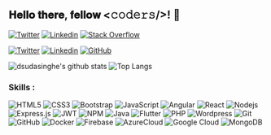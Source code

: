 
<h2> 𝐇𝐞𝐥𝐥𝐨 𝐭𝐡𝐞𝐫𝐞, 𝐟𝐞𝐥𝐥𝐨𝐰 <𝚌𝚘𝚍𝚎𝚛𝚜/>! 👋</h2>

[![Twitter](https://img.shields.io/badge/-Twitter-222222?style=flat-square&logo=twitter&logoColor=white&link=https://twitter.com/d_sudasinghe)](https://twitter.com/d_sudasinghe)
[![Linkedin](https://img.shields.io/badge/-LinkedIn-222222?style=flat-square&logo=Linkedin&logoColor=white&link=https://www.linkedin.com/in/dananjaya-sudasinghe-a29545183/)](https://www.linkedin.com/in/dananjaya-sudasinghe-a29545183/)
[![Stack Overflow](https://img.shields.io/badge/-Stack%20Overflow-222222?style=flat-square&logo=stack-overflow&logoColor=white&link=https://stackoverflow.com/users/11349010/dananjaya-sudasinghe?tab=profile)](https://stackoverflow.com/users/11349010/dananjaya-sudasinghe?tab=profile)

[![Twitter](https://img.shields.io/twitter/follow/ThaiiBraga?style=social)](https://twitter.com/ThaiiBraga)
[![Linkedin](https://img.shields.io/badge/-DananjayaSudasinghe-blue?style=flat-square&logo=Linkedin&logoColor=white&link=https://www.linkedin.com/in/dananjaya-sudasinghe-a29545183/)](https://www.linkedin.com/in/dananjaya-sudasinghe-a29545183/)
[![GitHub](https://img.shields.io/github/followers/dsudasinghe?label=follow&style=social)](https://github.com/dsudasinghe)


![dsudasinghe's github stats](https://github-readme-stats.vercel.app/api?username=dsudasinghe&show_icons=true&hide_border=true)
![Top Langs](https://github-readme-stats.vercel.app/api/top-langs/?username=dsudasinghe&layout=compact)

### Skills : <br/>
![HTML5](https://img.shields.io/badge/-HTML5-E34F26?style=flat-square&logo=html5&logoColor=white)
![CSS3](https://img.shields.io/badge/-CSS3-1572B6?style=flat-square&logo=css3)
![Bootstrap](https://img.shields.io/badge/-Bootstrap-563D7C?style=flat-square&logo=bootstrap)
![JavaScript](https://img.shields.io/badge/-JavaScript-black?style=flat-square&logo=javascript)
![Angular](https://img.shields.io/badge/-Angular-DD0031?style=flat-square&logo=angular)
![React](https://img.shields.io/badge/-React.js-2088FF?style=flat-square&logo=react)
![Nodejs](https://img.shields.io/badge/-Nodejs-black?style=flat-square&logo=Node.js)
![Express.js](https://img.shields.io/badge/express.js-%23404d59.svg?style=flat-square&logo=express&logoColor=%2361DAFB)
![JWT](https://img.shields.io/badge/JWT-black?style=flat-square&logo=JSON%20web%20tokens)
![NPM](https://img.shields.io/badge/NPM-%23000000.svg?style=flat-square&logo=npm&logoColor=white)
![Java](https://img.shields.io/badge/-Java-red?style=flat-square&logo=java)
![Flutter](https://img.shields.io/badge/-Flutter-02569B?style=flat-square&logo=flutter)
![PHP](https://img.shields.io/badge/PHP-black?style=flat-square&logo=php)
![Wordpress](https://img.shields.io/badge/Wordpress-1572B6?style=flat-square&logo=wordpress)
![Git](https://img.shields.io/badge/-Git-black?style=flat-square&logo=git)
![GitHub](https://img.shields.io/badge/-GitHub-181717?style=flat-square&logo=github)
![Docker](https://img.shields.io/badge/-Docker-black?style=flat-square&logo=docker)
![Firebase](https://img.shields.io/badge/Firebase-007ACC?style=flat-square&logo=firebase)
![AzureCloud](https://img.shields.io/badge/Microsoft%20Azure-02569B?style=flat-square&logo=microsoft-azure)
![Google Cloud](https://img.shields.io/badge/Google%20Cloud-black?style=flat-square&logo=google-cloud)
![MongoDB](https://img.shields.io/badge/MongoDB-%234ea94b.svg?style=flat-square&logo=mongodb&logoColor=white)

